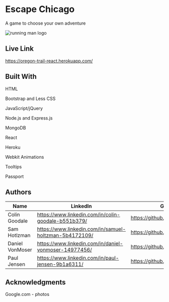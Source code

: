 # Escape Chicago

A game to choose your own adventure

![running man logo](/client/public/favicon.ico)


## Live Link 

https://oregon-trail-react.herokuapp.com/


## Built With

HTML

Bootstrap and Less CSS

JavaScript/jQuery

Node.js and Express.js

MongoDB

React

Heroku

Webkit Animations

Tooltips

Passport


## Authors

Name | LinkedIn | GitHub
---- | -------- | ------
Colin Goodale | https://www.linkedin.com/in/colin-goodale-b551b379/ | https://github.com/colingoodale
Sam Hotlzman | https://www.linkedin.com/in/samuel-holtzman-5b4172109/ | https://github.com/samholtz
Daniel VonMoser | https://www.linkedin.com/in/daniel-vonmoser-14977456/ | https://github.com/DannyV99
Paul Jensen | https://www.linkedin.com/in/paul-jensen-9b1a6311/ | https://github.com/project2105

## Acknowledgments

Google.com - photos
